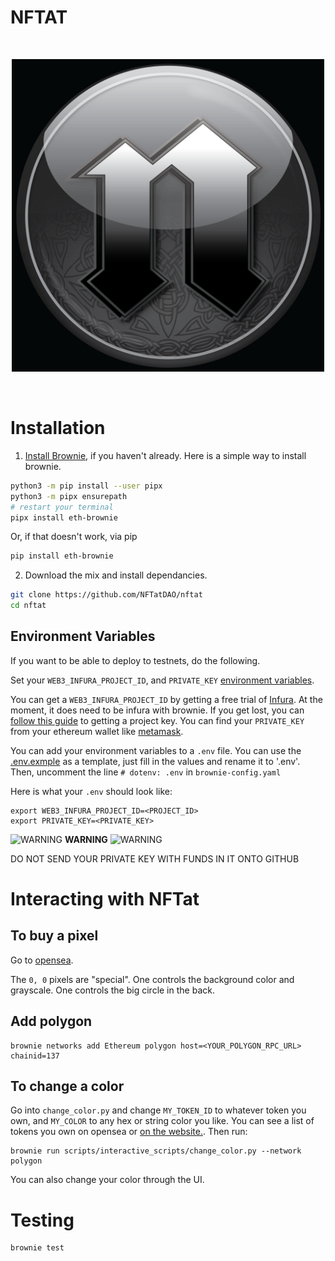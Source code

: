 # NFTAT

<br/>
<p align="center">
<a href="https://chain.link" target="_blank">
<img src="./img/brand/NFTat.png" width="500" alt="NFTat">
</a>
</p>
<br/>


# Installation

1. [Install Brownie](https://eth-brownie.readthedocs.io/en/stable/install.html), if you haven't already. Here is a simple way to install brownie.


```bash
python3 -m pip install --user pipx
python3 -m pipx ensurepath
# restart your terminal
pipx install eth-brownie
```
Or, if that doesn't work, via pip
```bash
pip install eth-brownie
```

2. Download the mix and install dependancies.

```bash
git clone https://github.com/NFTatDAO/nftat
cd nftat
```

## Environment Variables
If you want to be able to deploy to testnets, do the following.

Set your `WEB3_INFURA_PROJECT_ID`, and `PRIVATE_KEY` [environment variables](https://www.twilio.com/blog/2017/01/how-to-set-environment-variables.html).

You can get a `WEB3_INFURA_PROJECT_ID` by getting a free trial of [Infura](https://infura.io/). At the moment, it does need to be infura with brownie. If you get lost, you can [follow this guide](https://ethereumico.io/knowledge-base/infura-api-key-guide/) to getting a project key. You can find your `PRIVATE_KEY` from your ethereum wallet like [metamask](https://metamask.io/).

You can add your environment variables to a `.env` file. You can use the [.env.exmple](https://github.com/smartcontractkit/chainlink-mix/blob/master/.env.example) as a template, just fill in the values and rename it to '.env'. Then, uncomment the line `# dotenv: .env` in `brownie-config.yaml`

Here is what your `.env` should look like:
```
export WEB3_INFURA_PROJECT_ID=<PROJECT_ID>
export PRIVATE_KEY=<PRIVATE_KEY>
```


![WARNING](https://via.placeholder.com/15/f03c15/000000?text=+) **WARNING** ![WARNING](https://via.placeholder.com/15/f03c15/000000?text=+)

DO NOT SEND YOUR PRIVATE KEY WITH FUNDS IN IT ONTO GITHUB

# Interacting with NFTat

## To buy a pixel

Go to [opensea](https://opensea.io/collection/nftatpixel?search[sortAscending]=true&search[sortBy]=CREATED_DATE).

The `0, 0` pixels are "special". One controls the background color and grayscale. One controls the big circle in the back. 

## Add polygon 

```
brownie networks add Ethereum polygon host=<YOUR_POLYGON_RPC_URL> chainid=137
```

## To change a color
Go into `change_color.py` and change `MY_TOKEN_ID` to whatever token you own, and `MY_COLOR` to any hex or string color you like. You can see a list of tokens you own on opensea or [on the website.](https://shw4wlcgirnu.moralishost.com/ChangeColor). Then run:
```
brownie run scripts/interactive_scripts/change_color.py --network polygon 
```
You can also change your color through the UI. 


# Testing
```
brownie test
```

